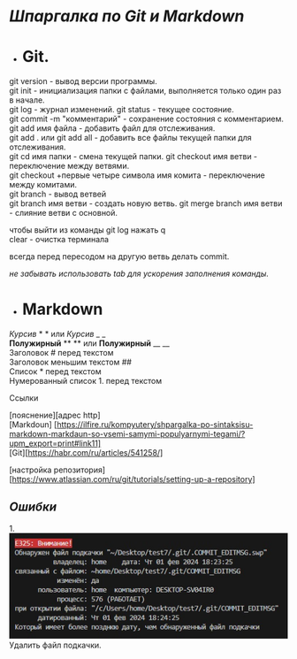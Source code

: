 # ***Шпаргалка по Git и Markdown***

* # **Git.**
git version - вывод версии программы.   
git init - инициализация папки с файлами, выполняется только один раз в начале.   
git log - журнал изменений. 
git status - текущее состояние.  
git commit -m "комментарий" - сохранение состояния с комментарием.  
git add имя файла - добавить файл для отслеживания.  
git add . или git add all - добавить все файлы текущей папки для отслеживания.  
git cd имя папки - смена текущей папки. 
git checkout имя ветви  - переключение между ветвями.   
git checkout +первые четыре символа имя комита - переключение между комитами.  
git branch - вывод ветвей  
git branch имя ветви - создать новую ветвь. 
git merge branch имя ветви - слияние ветви с основной.  

чтобы выйти из команды git log нажать q    
clear - очистка терминала 

всегда перед пересодом на другую ветвь делать commit.   

*не забывать использовать tab для ускорения заполнения команды.*




* # **Markdown**    
*Курсив*  * *  или _Курсив_ _ _  
**Полужирный**  ** ** или __Полужирный__ __ __     
Заголовок #  перед текстом  
Заголовок меньшим текстом ##    
Список *  перед текстом     
Нумерованный список 1.  перед текстом   



Ссылки 

[пояснение][адрес http]     
[Markdoun] [https://ilfire.ru/kompyutery/shpargalka-po-sintaksisu-markdown-markdaun-so-vsemi-samymi-populyarnymi-tegami/?upm_export=print#link11]   
[Git][https://habr.com/ru/articles/541258/]

[настройка репозитория][https://www.atlassian.com/ru/git/tutorials/setting-up-a-repository]


## *Ошибки*
1.![изображение не найдено](e325.jpg)
Удалить файл подкачки.